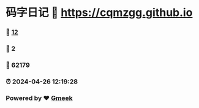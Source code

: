 # 码字日记 :link: https://cqmzgg.github.io 
### :page_facing_up: [12](https://cqmzgg.github.io/tag.html) 
### :speech_balloon: 2 
### :hibiscus: 62179 
### :alarm_clock: 2024-04-26 12:19:28 
### Powered by :heart: [Gmeek](https://github.com/Meekdai/Gmeek)
